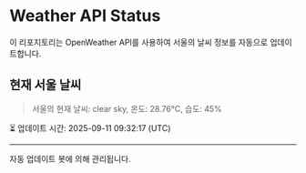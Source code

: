 
# Weather API Status

이 리포지토리는 OpenWeather API를 사용하여 서울의 날씨 정보를 자동으로 업데이트합니다.

## 현재 서울 날씨
> 서울의 현재 날씨: clear sky, 온도: 28.76°C, 습도: 45%

⏳ 업데이트 시간: 2025-09-11 09:32:17 (UTC)

---
자동 업데이트 봇에 의해 관리됩니다.
